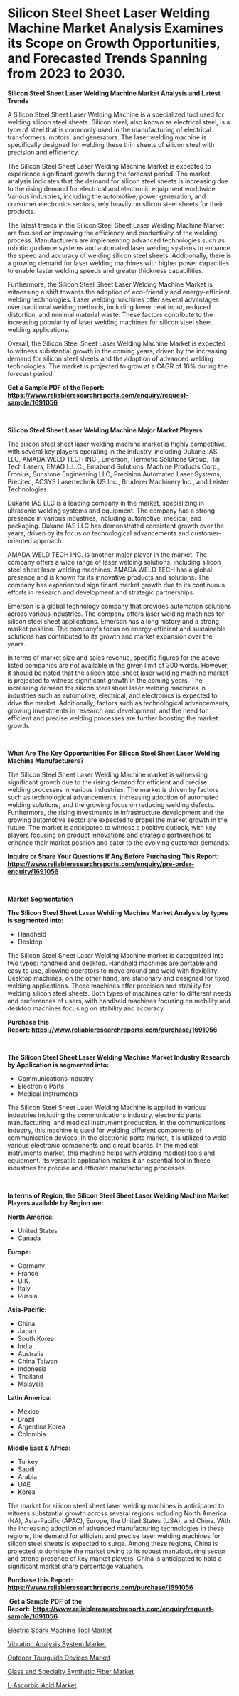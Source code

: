 <p><h1>Silicon Steel Sheet Laser Welding Machine Market Analysis Examines its Scope on Growth Opportunities, and Forecasted Trends Spanning from 2023 to 2030.</h1></p><p><strong>Silicon Steel Sheet Laser Welding Machine Market Analysis and Latest Trends</strong></p>
<p><p>A Silicon Steel Sheet Laser Welding Machine is a specialized tool used for welding silicon steel sheets. Silicon steel, also known as electrical steel, is a type of steel that is commonly used in the manufacturing of electrical transformers, motors, and generators. The laser welding machine is specifically designed for welding these thin sheets of silicon steel with precision and efficiency.</p><p>The Silicon Steel Sheet Laser Welding Machine Market is expected to experience significant growth during the forecast period. The market analysis indicates that the demand for silicon steel sheets is increasing due to the rising demand for electrical and electronic equipment worldwide. Various industries, including the automotive, power generation, and consumer electronics sectors, rely heavily on silicon steel sheets for their products.</p><p>The latest trends in the Silicon Steel Sheet Laser Welding Machine Market are focused on improving the efficiency and productivity of the welding process. Manufacturers are implementing advanced technologies such as robotic guidance systems and automated laser welding systems to enhance the speed and accuracy of welding silicon steel sheets. Additionally, there is a growing demand for laser welding machines with higher power capacities to enable faster welding speeds and greater thickness capabilities.</p><p>Furthermore, the Silicon Steel Sheet Laser Welding Machine Market is witnessing a shift towards the adoption of eco-friendly and energy-efficient welding technologies. Laser welding machines offer several advantages over traditional welding methods, including lower heat input, reduced distortion, and minimal material waste. These factors contribute to the increasing popularity of laser welding machines for silicon steel sheet welding applications.</p><p>Overall, the Silicon Steel Sheet Laser Welding Machine Market is expected to witness substantial growth in the coming years, driven by the increasing demand for silicon steel sheets and the adoption of advanced welding technologies. The market is projected to grow at a CAGR of 10% during the forecast period.</p></p>
<p><strong>Get a Sample PDF of the Report:&nbsp; <a href="https://www.reliableresearchreports.com/enquiry/request-sample/1691056">https://www.reliableresearchreports.com/enquiry/request-sample/1691056</a></strong></p>
<p>&nbsp;</p>
<p><strong>Silicon Steel Sheet Laser Welding Machine Major Market Players</strong></p>
<p><p>The silicon steel sheet laser welding machine market is highly competitive, with several key players operating in the industry, including Dukane IAS LLC, AMADA WELD TECH INC., Emerson, Hermetic Solutions Group, Hai Tech Lasers, EMAG L.L.C., Emabond Solutions, Machine Products Corp., Fronius, Sunstone Engineering LLC, Precision Automated Laser Systems, Precitec, ACSYS Lasertechnik US Inc., Bruderer Machinery Inc., and Leister Technologies.</p><p>Dukane IAS LLC is a leading company in the market, specializing in ultrasonic welding systems and equipment. The company has a strong presence in various industries, including automotive, medical, and packaging. Dukane IAS LLC has demonstrated consistent growth over the years, driven by its focus on technological advancements and customer-oriented approach.</p><p>AMADA WELD TECH INC. is another major player in the market. The company offers a wide range of laser welding solutions, including silicon steel sheet laser welding machines. AMADA WELD TECH has a global presence and is known for its innovative products and solutions. The company has experienced significant market growth due to its continuous efforts in research and development and strategic partnerships.</p><p>Emerson is a global technology company that provides automation solutions across various industries. The company offers laser welding machines for silicon steel sheet applications. Emerson has a long history and a strong market position. The company's focus on energy-efficient and sustainable solutions has contributed to its growth and market expansion over the years.</p><p>In terms of market size and sales revenue, specific figures for the above-listed companies are not available in the given limit of 300 words. However, it should be noted that the silicon steel sheet laser welding machine market is projected to witness significant growth in the coming years. The increasing demand for silicon steel sheet laser welding machines in industries such as automotive, electrical, and electronics is expected to drive the market. Additionally, factors such as technological advancements, growing investments in research and development, and the need for efficient and precise welding processes are further boosting the market growth.</p></p>
<p>&nbsp;</p>
<p><strong>What Are The Key Opportunities For Silicon Steel Sheet Laser Welding Machine Manufacturers?</strong></p>
<p><p>The Silicon Steel Sheet Laser Welding Machine market is witnessing significant growth due to the rising demand for efficient and precise welding processes in various industries. The market is driven by factors such as technological advancements, increasing adoption of automated welding solutions, and the growing focus on reducing welding defects. Furthermore, the rising investments in infrastructure development and the growing automotive sector are expected to propel the market growth in the future. The market is anticipated to witness a positive outlook, with key players focusing on product innovations and strategic partnerships to enhance their market position and cater to the evolving customer demands.</p></p>
<p><strong>Inquire or Share Your Questions If Any Before Purchasing This Report: <a href="https://www.reliableresearchreports.com/enquiry/pre-order-enquiry/1691056">https://www.reliableresearchreports.com/enquiry/pre-order-enquiry/1691056</a></strong></p>
<p>&nbsp;</p>
<p><strong>Market Segmentation</strong></p>
<p><strong>The Silicon Steel Sheet Laser Welding Machine Market Analysis by types is segmented into:</strong></p>
<p><ul><li>Handheld</li><li>Desktop</li></ul></p>
<p><p>The Silicon Steel Sheet Laser Welding Machine market is categorized into two types: handheld and desktop. Handheld machines are portable and easy to use, allowing operators to move around and weld with flexibility. Desktop machines, on the other hand, are stationary and designed for fixed welding applications. These machines offer precision and stability for welding silicon steel sheets. Both types of machines cater to different needs and preferences of users, with handheld machines focusing on mobility and desktop machines focusing on stability and accuracy.</p></p>
<p><strong>Purchase this Report:&nbsp;<a href="https://www.reliableresearchreports.com/purchase/1691056">https://www.reliableresearchreports.com/purchase/1691056</a></strong></p>
<p>&nbsp;</p>
<p><strong>The Silicon Steel Sheet Laser Welding Machine Market Industry Research by Application is segmented into:</strong></p>
<p><ul><li>Communications Industry</li><li>Electronic Parts</li><li>Medical Instruments</li></ul></p>
<p><p>The Silicon Steel Sheet Laser Welding Machine is applied in various industries including the communications industry, electronic parts manufacturing, and medical instrument production. In the communications industry, this machine is used for welding different components of communication devices. In the electronic parts market, it is utilized to weld various electronic components and circuit boards. In the medical instruments market, this machine helps with welding medical tools and equipment. Its versatile application makes it an essential tool in these industries for precise and efficient manufacturing processes.</p></p>
<p>&nbsp;</p>
<p><strong>In terms of Region, the Silicon Steel Sheet Laser Welding Machine Market Players available by Region are:</strong></p>
<p>
    <p> <strong> North America: </strong>
        <ul>
            <li>United States</li>
            <li>Canada</li>
        </ul>
        </p> 
    <p> <strong> Europe: </strong>
        <ul>
            <li>Germany</li>
            <li>France</li>
            <li>U.K.</li>
            <li>Italy</li>
            <li>Russia</li>
        </ul>
        </p> 
    <p> <strong> Asia-Pacific: </strong>
        <ul>
            <li>China</li>
            <li>Japan</li>
            <li>South Korea</li>
            <li>India</li>
            <li>Australia</li>
            <li>China Taiwan</li>
            <li>Indonesia</li>
            <li>Thailand</li>
            <li>Malaysia</li>
        </ul>
        </p> 
    <p> <strong> Latin America: </strong>
        <ul>
            <li>Mexico</li>
            <li>Brazil</li>
            <li>Argentina Korea</li>
            <li>Colombia</li>
        </ul>
        </p> 
    <p> <strong> Middle East & Africa: </strong>
        <ul>
            <li>Turkey</li>
            <li>Saudi</li>
            <li>Arabia</li>
            <li>UAE</li>
            <li>Korea</li>
        </ul>
    </p>
    </p>
<p><p>The market for silicon steel sheet laser welding machines is anticipated to witness substantial growth across several regions including North America (NA), Asia-Pacific (APAC), Europe, the United States (USA), and China. With the increasing adoption of advanced manufacturing technologies in these regions, the demand for efficient and precise laser welding machines for silicon steel sheets is expected to surge. Among these regions, China is projected to dominate the market owing to its robust manufacturing sector and strong presence of key market players. China is anticipated to hold a significant market share percentage valuation.</p></p>
<p><strong>Purchase this Report: <a href="https://www.reliableresearchreports.com/purchase/1691056">https://www.reliableresearchreports.com/purchase/1691056</a></strong></p>
<p>&nbsp;<strong>Get a Sample PDF of the Report:&nbsp;&nbsp;<a href="https://www.reliableresearchreports.com/enquiry/request-sample/1691056">https://www.reliableresearchreports.com/enquiry/request-sample/1691056</a></strong></p>
<p><strong></strong></p>
<p><p><a href="https://www.linkedin.com/pulse/electric-spark-machine-tool-market-insights-players-forecast-g5one/">Electric Spark Machine Tool Market</a></p><p><a href="https://medium.com/@reganklocko456458/vibration-analysis-system-market-report-reveals-the-latest-trends-and-growth-opportunities-of-this-5f68bc0cf07c">Vibration Analysis System Market</a></p><p><a href="https://medium.com/@noelkunzei1/outdoor-tourguide-devices-market-analysis-its-cagr-market-segmentation-and-global-industry-dc76ffb1beec">Outdoor Tourguide Devices Market</a></p><p><a href="https://github.com/YashRP12/Market-Research-Report-List-1/blob/main/glass-and-specialty-synthetic-fiber-market.md">Glass and Specialty Synthetic Fiber Market</a></p><p><a href="https://github.com/Chiragrp24/Market-Research-Report-List-1/blob/main/l-ascorbic-acid-market.md">L-Ascorbic Acid Market</a></p></p>